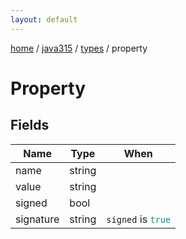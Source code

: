 ```yaml
---
layout: default
---
```


[home](/)  /  [java315](/protocol/java315)  /  [types](/protocol/java315/types)  /  property

# Property

## Fields

Name | Type | When
---|---|:---:
name | string | 
value | string | 
signed | bool | 
signature | string | <code>signed</code> is <code><span style="color:#009688">true</span></code>

